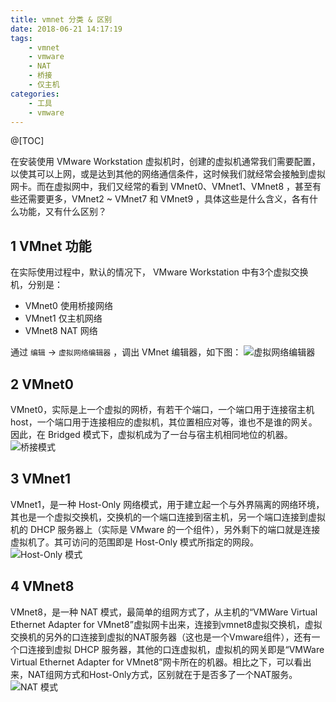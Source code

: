 ```yaml
---
title: vmnet 分类 & 区别
date: 2018-06-21 14:17:19
tags:
    - vmnet
    - vmware
    - NAT
    - 桥接
    - 仅主机
categories:
    - 工具
    - vmware
---
```


@[TOC]

在安装使用 VMware Workstation 虚拟机时，创建的虚拟机通常我们需要配置，以使其可以上网，或是达到其他的网络通信条件，这时候我们就经常会接触到虚拟网卡。而在虚拟网中，我们又经常的看到 VMnet0、VMnet1、VMnet8 ，甚至有些还需要更多，VMnet2 ~ VMnet7 和 VMnet9 ，具体这些是什么含义，各有什么功能，又有什么区别？

## 1 VMnet 功能
在实际使用过程中，默认的情况下， VMware Workstation 中有3个虚拟交换机，分别是：
- VMnet0 使用桥接网络
- VMnet1 仅主机网络
- VMnet8 NAT 网络

通过 `编辑` -> `虚拟网络编辑器` ，调出 VMnet 编辑器，如下图：
![虚拟网络编辑器](http://pic.hqmmw.com/markdown-img-paste-20180621155909739.png)

## 2 VMnet0
VMnet0，实际是上一个虚拟的网桥，有若干个端口，一个端口用于连接宿主机 host，一个端口用于连接相应的虚拟机，其位置相应对等，谁也不是谁的网关。因此，在 Bridged 模式下，虚拟机成为了一台与宿主机相同地位的机器。
![桥接模式](http://pic.hqmmw.com/markdown-img-paste-20180621161205105.png)

## 3 VMnet1
VMnet1，是一种 Host-Only 网络模式，用于建立起一个与外界隔离的网络环境，其也是一个虚拟交换机，交换机的一个端口连接到宿主机，另一个端口连接到虚拟机的 DHCP 服务器上（实际是 VMware 的一个组件），另外剩下的端口就是连接虚拟机了。其可访问的范围即是 Host-Only 模式所指定的网段。
![Host-Only 模式](http://pic.hqmmw.com/markdown-img-paste-20180621161750445.png)

## 4 VMnet8
VMnet8，是一种 NAT 模式，最简单的组网方式了，从主机的“VMWare Virtual Ethernet Adapter for VMnet8”虚拟网卡出来，连接到vmnet8虚拟交换机，虚拟交换机的另外的口连接到虚拟的NAT服务器（这也是一个Vmware组件），还有一个口连接到虚拟 DHCP 服务器，其他的口连虚拟机，虚拟机的网关即是“VMWare Virtual Ethernet Adapter for VMnet8”网卡所在的机器。相比之下，可以看出来，NAT组网方式和Host-Only方式，区别就在于是否多了一个NAT服务。
![NAT 模式](http://pic.hqmmw.com/markdown-img-paste-20180621162323729.png)
